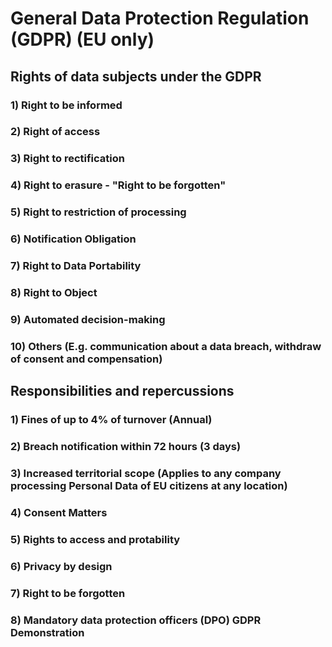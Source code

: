 # General Data Protection Regulation (GDPR) (EU only)

## Rights of data subjects under the GDPR

### 1) Right to be informed

### 2) Right of access

### 3) Right to rectification

### 4) Right to erasure - "Right to be forgotten"

### 5) Right to restriction of processing

### 6) Notification Obligation

### 7) Right to Data Portability

### 8) Right to Object

### 9) Automated decision-making

### 10) Others (E.g. communication about a data breach, withdraw of consent and compensation)

## Responsibilities and repercussions
  
### 1) Fines of up to 4% of turnover (Annual)

### 2) Breach notification within 72 hours (3 days)

### 3) Increased territorial scope (Applies to any company processing Personal Data of EU citizens at any location)

### 4) Consent Matters

### 5) Rights to access and protability

### 6) Privacy by design

### 7) Right to be forgotten

### 8) Mandatory data protection officers (DPO) GDPR Demonstration
